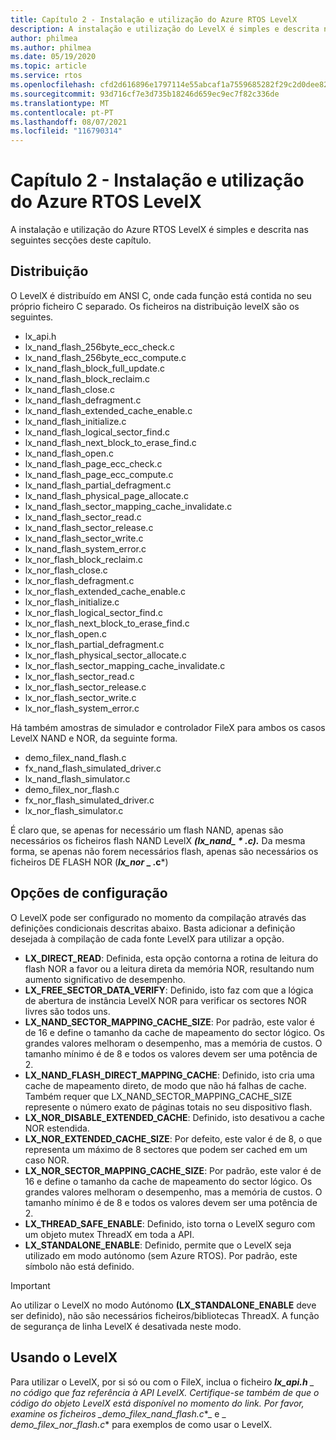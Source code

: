 ```yaml
---
title: Capítulo 2 - Instalação e utilização do Azure RTOS LevelX
description: A instalação e utilização do LevelX é simples e descrita nas seguintes secções deste capítulo.
author: philmea
ms.author: philmea
ms.date: 05/19/2020
ms.topic: article
ms.service: rtos
ms.openlocfilehash: cfd2d616896e1797114e55abcaf1a7559685282f29c2d0dee8274d2a26ea8f0e
ms.sourcegitcommit: 93d716cf7e3d735b18246d659ec9ec7f82c336de
ms.translationtype: MT
ms.contentlocale: pt-PT
ms.lasthandoff: 08/07/2021
ms.locfileid: "116790314"
---
```

# <a name="chapter-2---installation-and-use-of-azure-rtos-levelx"></a>Capítulo 2 - Instalação e utilização do Azure RTOS LevelX

A instalação e utilização do Azure RTOS LevelX é simples e descrita nas seguintes secções deste capítulo.

## <a name="distribution"></a>Distribuição

O LevelX é distribuído em ANSI C, onde cada função está contida no seu próprio ficheiro C separado. Os ficheiros na distribuição levelX são os seguintes.
- lx_api.h
- lx_nand_flash_256byte_ecc_check.c
- lx_nand_flash_256byte_ecc_compute.c
- lx_nand_flash_block_full_update.c
- lx_nand_flash_block_reclaim.c
- lx_nand_flash_close.c
- lx_nand_flash_defragment.c  
- lx_nand_flash_extended_cache_enable.c
- lx_nand_flash_initialize.c
- lx_nand_flash_logical_sector_find.c
- lx_nand_flash_next_block_to_erase_find.c
- lx_nand_flash_open.c
- lx_nand_flash_page_ecc_check.c
- lx_nand_flash_page_ecc_compute.c  
- lx_nand_flash_partial_defragment.c
- lx_nand_flash_physical_page_allocate.c
- lx_nand_flash_sector_mapping_cache_invalidate.c
- lx_nand_flash_sector_read.c
- lx_nand_flash_sector_release.c
- lx_nand_flash_sector_write.c
- lx_nand_flash_system_error.c
- lx_nor_flash_block_reclaim.c
- lx_nor_flash_close.c
- lx_nor_flash_defragment.c  
- lx_nor_flash_extended_cache_enable.c
- lx_nor_flash_initialize.c
- lx_nor_flash_logical_sector_find.c
- lx_nor_flash_next_block_to_erase_find.c
- lx_nor_flash_open.c
- lx_nor_flash_partial_defragment.c
- lx_nor_flash_physical_sector_allocate.c
- lx_nor_flash_sector_mapping_cache_invalidate.c
- lx_nor_flash_sector_read.c
- lx_nor_flash_sector_release.c
- lx_nor_flash_sector_write.c
- lx_nor_flash_system_error.c

Há também amostras de simulador e controlador FileX para ambos os casos LevelX NAND e NOR, da seguinte forma.

- demo_filex_nand_flash.c  
- fx_nand_flash_simulated_driver.c
- lx_nand_flash_simulator.c
- demo_filex_nor_flash.c  
- fx_nor_flash_simulated_driver.c
- lx_nor_flash_simulator.c

É claro que, se apenas for necessário um flash NAND, apenas são necessários os ficheiros flash NAND LevelX ***(lx_nand_ \* .c).*** Da mesma forma, se apenas não forem necessários flash, apenas são necessários os ficheiros DE FLASH NOR (**_lx_nor_ \_ .c***)

## <a name="configuration-options"></a>Opções de configuração

O LevelX pode ser configurado no momento da compilação através das definições condicionais descritas abaixo. Basta adicionar a definição desejada à compilação de cada fonte LevelX para utilizar a opção.

- **LX_DIRECT_READ**: Definida, esta opção contorna a rotina de leitura do flash NOR a favor ou a leitura direta da memória NOR, resultando num aumento significativo de desempenho.
- **LX_FREE_SECTOR_DATA_VERIFY**: Definido, isto faz com que a lógica de abertura de instância LevelX NOR para verificar os sectores NOR livres são todos uns.
- **LX_NAND_SECTOR_MAPPING_CACHE_SIZE**: Por padrão, este valor é de 16 e define o tamanho da cache de mapeamento do sector lógico. Os grandes valores melhoram o desempenho, mas a memória de custos. O tamanho mínimo é de 8 e todos os valores devem ser uma potência de 2.
- **LX_NAND_FLASH_DIRECT_MAPPING_CACHE**: Definido, isto cria uma cache de mapeamento direto, de modo que não há falhas de cache. Também requer que LX_NAND_SECTOR_MAPPING_CACHE_SIZE represente o número exato de páginas totais no seu dispositivo flash.
- **LX_NOR_DISABLE_EXTENDED_CACHE**: Definido, isto desativou a cache NOR estendida.
- **LX_NOR_EXTENDED_CACHE_SIZE**: Por defeito, este valor é de 8, o que representa um máximo de 8 sectores que podem ser cached em um caso NOR.
- **LX_NOR_SECTOR_MAPPING_CACHE_SIZE**: Por padrão, este valor é de 16 e define o tamanho da cache de mapeamento do sector lógico. Os grandes valores melhoram o desempenho, mas a memória de custos. O tamanho mínimo é de 8 e todos os valores devem ser uma potência de 2.
- **LX_THREAD_SAFE_ENABLE**: Definido, isto torna o LevelX seguro com um objeto mutex ThreadX em toda a API.
- **LX_STANDALONE_ENABLE**: Definido, permite que o LevelX seja utilizado em modo autónomo (sem Azure RTOS). Por padrão, este símbolo não está definido.

> [!IMPORTANT]
> Ao utilizar o LevelX no modo Autónomo **(LX_STANDALONE_ENABLE** deve ser definido), não são necessários ficheiros/bibliotecas ThreadX. A função de segurança de linha LevelX é desativada neste modo.

## <a name="using-levelx"></a>Usando o LevelX

Para utilizar o LevelX, por si só ou com o FileX, inclua o ficheiro ***lx_api.h** _ no código que faz referência à API LevelX. Certifique-se também de que o código do objeto LevelX está disponível no momento do link. Por favor, examine os ficheiros _*_demo_filex_nand_flash.c_*_ e _ *_demo_filex_nor_flash.c_** para exemplos de como usar o LevelX.
